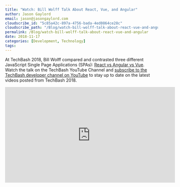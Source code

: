 ```yaml
---
title: "Watch: Bill Wolff Talk About React, Vue, and Angular"
author: Jason Gaylord
email: jason@jasongaylord.com
cloudscribe_id: "5c85a42c-897a-4756-bada-4ed0864ce28c"
cloudscribe_path: "/Blog/watch-bill-wolff-talk-about-react-vue-and-angular"
permalink: /Blog/watch-bill-wolff-talk-about-react-vue-and-angular
date: 2018-11-17
categories: [Development, Technology]
tags: 
---
```


At TechBash 2018, Bill Wolff compared and contrasted three different JavaScript Single Page Applications (SPAs): [React vs Angular vs Vue](https://jasong.us/2zViU35). Watch the talk on the TechBash YouTube Channel and [subscribe to the TechBash developer channel on YouTube](https://jasong.us/tbyt) to stay up to date on the latest videos posted from TechBash 2018.

<iframe width="560" height="315" src="https://www.youtube.com/embed/EjGfvy0pwSw" frameborder="0" allowfullscreen="" allow="accelerometer; autoplay; encrypted-media; gyroscope; picture-in-picture"></iframe>
